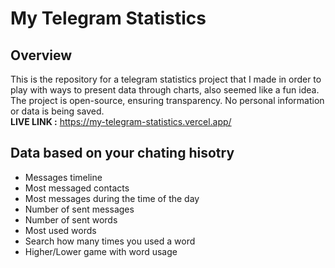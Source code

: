 # My Telegram Statistics

## Overview

This is the repository for a telegram statistics project that I made in order to play with ways to present data through charts, also seemed like a fun idea. The project is open-source, ensuring transparency. No personal information or data is being saved.<br />
**LIVE LINK :** https://my-telegram-statistics.vercel.app/

## Data based on your chating hisotry

- Messages timeline
- Most messaged contacts
- Most messages during the time of the day
- Number of sent messages
- Number of sent words
- Most used words
- Search how many times you used a word
- Higher/Lower game with word usage